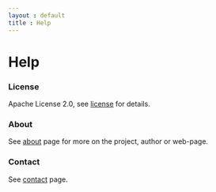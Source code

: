 ```yaml
---
layout : default
title : Help
---
```

# <i class="icon-question-sign"></i> Help

### License
Apache License 2.0, see <a href="license.html">license</a> for details.

### About
See <a href="about.html">about</a> page for more on the project, author or web-page.

### Contact
See <a href="contact.html">contact</a> page.